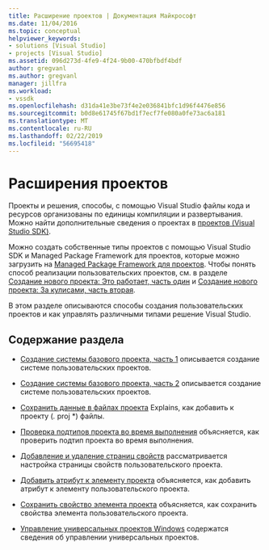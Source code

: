 ```yaml
---
title: Расширение проектов | Документация Майкрософт
ms.date: 11/04/2016
ms.topic: conceptual
helpviewer_keywords:
- solutions [Visual Studio]
- projects [Visual Studio]
ms.assetid: 096d273d-4fe9-4f24-9b00-470bfbdf4bdf
author: gregvanl
ms.author: gregvanl
manager: jillfra
ms.workload:
- vssdk
ms.openlocfilehash: d31da41e3be73f4e2e036841bfc1d96f4476e856
ms.sourcegitcommit: b0d8e61745f67bd1f7ecf7fe080a0fe73ac6a181
ms.translationtype: MT
ms.contentlocale: ru-RU
ms.lasthandoff: 02/22/2019
ms.locfileid: "56695418"
---
```

# <a name="extend-projects"></a>Расширения проектов
Проекты и решения, способы, с помощью Visual Studio файлы кода и ресурсов организованы по единицы компиляции и развертывания. Можно найти дополнительные сведения о проектах в [проектов (Visual Studio SDK)](../extensibility/extending-projects.md).

 Можно создать собственные типы проектов с помощью Visual Studio SDK и Managed Package Framework для проектов, которые можно загрузить на [Managed Package Framework для проектов](https://github.com/tunnelvisionlabs/MPFProj10). Чтобы понять способ реализации пользовательских проектов, см. в разделе [Создание нового проекта: Это работает, часть один](../extensibility/internals/new-project-generation-under-the-hood-part-one.md) и [Создание нового проекта: За кулисами, часть вторая](../extensibility/internals/new-project-generation-under-the-hood-part-two.md).

 В этом разделе описываются способы создания пользовательских проектов и как управлять различными типами решение Visual Studio.

## <a name="in-this-section"></a>Содержание раздела
- [Создание системы базового проекта, часть 1](../extensibility/creating-a-basic-project-system-part-1.md) описывается создание системе пользовательских проектов.

- [Создание системы базового проекта, часть 2](../extensibility/creating-a-basic-project-system-part-2.md) описывается создание системе пользовательских проектов.

- [Сохранить данные в файлах проекта](../extensibility/saving-data-in-project-files.md) Explains, как добавить к проекту (<em>.</em> proj *) файлы.

- [Проверка подтипов проекта во время выполнения](../extensibility/verifying-subtypes-of-a-project-at-run-time.md) объясняется, как проверить подтип проекта во время выполнения.

- [Добавление и удаление страниц свойств](../extensibility/adding-and-removing-property-pages.md) рассматривается настройка страницы свойств пользовательского проекта.

- [Добавить атрибут к элементу проекта](../extensibility/adding-an-attribute-to-a-project-item.md) объясняется, как добавить атрибут к элементу пользовательского проекта.

- [Сохранить свойство элемента проекта](../extensibility/persisting-the-property-of-a-project-item.md) объясняется, как сохранить свойства элемента пользовательского проекта.

- [Управление универсальных проектов Windows](../extensibility/managing-universal-windows-projects.md) содержатся сведения об управлении универсальных проектов.